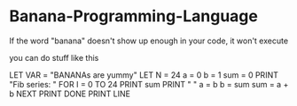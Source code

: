 # Banana-Programming-Language
If the word "banana" doesn't show up enough in your code, it won't execute

you can do stuff like this

LET VAR = "BANANAs are yummy"
LET N = 24
a = 0
b = 1
sum = 0
PRINT "Fib series: "
FOR I = 0 TO 24 
PRINT sum 
PRINT " "
a = b 
b = sum 
sum = a + b 
NEXT
PRINT DONE
PRINT LINE
